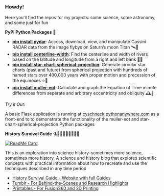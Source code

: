 ### Howdy!

Here you'll find the repos for my projects: some science, some astronomy, and some just for fun

**PyPi Python Packages** 🐍

- **[pip install pydar](https://pypi.org/project/pydar/)**: Access, download, view, and manipulate Cassini RADAR data from the image flybys on Saturn’s moon Titan 🛰️🐍
- **[pip install centerline-width](https://pypi.org/project/centerline-width/)**: Find the centerline and width of rivers based on the latitude and longitude from a right and left bank 🌊🐍
- **[pip install star-chart-spherical-projection](https://pypi.org/project/star-chart-spherical-projection/)**: Generate circular star charts (past and future) from spherical projection with hundreds of named stars over 400,000 years with proper motion and precession of the equinoxes ⭐🐍
- **[pip install muller-eot](https://pypi.org/project/muller-eot/)**: Calculate and graph the Equation of Time minute differences from seperate and arbitrary eccentricity and obliquity 🕰️🐍

*Try it Out:*

A basic Flask application is running at [cyschneck.pythonanywhere.com](http://cyschneck.pythonanywhere.com/) as a front-end to to demonstrate the functionality of the  muller-eot and star-chart-spherical-projection Python packages

**History Survival Guide** ⚗️👩🏽‍🚀🧮👨🏽‍🚀🔭

[![ReadMe Card](https://github-readme-stats.vercel.app/api/pin/?username=cyschneck&repo=History-Survival-Guide)](https://github.com/cyschneck/History-Survival-Guide)

This is an exploration into science history–sometimes more science, sometimes more history. A science and history blog that explores scientific concepts with practical information about how to recreate and use the techniques described in any time period

- [History Survival Guide - Website with full Guides](https://historysurvivalguide.com/)
- [Tumblr - For Behind-the-Scenes and Research Highlights](https://historysurvivalguide.tumblr.com)
- [Printables - For Fusion360 and 3D Printing](https://www.printables.com/social/328713-cyschneck/about)


<!--
**cyschneck/cyschneck** is a ✨ _special_ ✨ repository because its `README.md` (this file) appears on your GitHub profile.

Here are some ideas to get you started:

- Hi there 👋
- 🔭 I’m currently working on ...
- 🌱 I’m currently learning ...
- 👯 I’m looking to collaborate on ...
- 🤔 I’m looking for help with ...
- 💬 Ask me about ...
- 📫 How to reach me: ...
- 😄 Pronouns: ...
- ⚡ Fun fact: ...
-->
